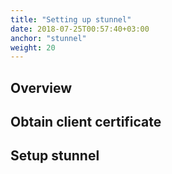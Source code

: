 ```yaml
---
title: "Setting up stunnel"
date: 2018-07-25T00:57:40+03:00
anchor: "stunnel"
weight: 20
---
```


## Overview

## Obtain client certificate

## Setup stunnel